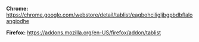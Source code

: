 **Chrome:** https://chrome.google.com/webstore/detail/tablist/eagbohciligljbgpbdbflaloangiodhe

**Firefox:** https://addons.mozilla.org/en-US/firefox/addon/tablist
